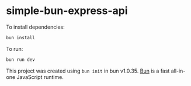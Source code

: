 # simple-bun-express-api

To install dependencies:

```bash
bun install
```

To run:

```bash
bun run dev
```

This project was created using `bun init` in bun v1.0.35. [Bun](https://bun.sh) is a fast all-in-one JavaScript runtime.
